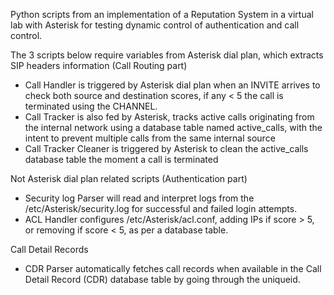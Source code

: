 Python scripts from an implementation of a Reputation System in a virtual lab with Asterisk for testing dynamic control of authentication and call control. 

The 3 scripts below require variables from Asterisk dial plan, which extracts SIP headers information (Call Routing part)
- Call Handler is triggered by Asterisk dial plan when an INVITE arrives to check both source and destination scores, if any < 5 the call is terminated using the CHANNEL.
- Call Tracker is also fed by Asterisk, tracks active calls originating from the internal network using a database table named active_calls, with the intent to prevent multiple calls from the same internal source
- Call Tracker Cleaner is triggered by Asterisk to clean the active_calls database table the moment a call is terminated

Not Asterisk dial plan related scripts (Authentication part)
- Security log Parser will read and interpret logs from the /etc/Asterisk/security.log for successful and failed login attempts.
- ACL Handler configures /etc/Asterisk/acl.conf, adding IPs if score > 5, or removing if score < 5, as per a database table.

Call Detail Records 
- CDR Parser automatically fetches call records when available in the Call Detail Record (CDR) database table by going through the uniqueid.
